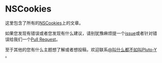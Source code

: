 # NSCookies
这里包含了所有的[NSCookies](http://www.nscookies.com)上的文章。

如果您发现有错误或者您发现有什么建议，请别犹豫麻烦提一个[issue](https://github.com/NSCookies/articles/issues/new)或者针对错误给我们一个[Pull Request](https://github.com/NSCookies/articles/pulls)。

至于其他的您有什么主题想了解或者想投稿，欢迎联系[@叫什么都不如叫Pluto-Y ](http://weibo.com/plutoy0504)。


